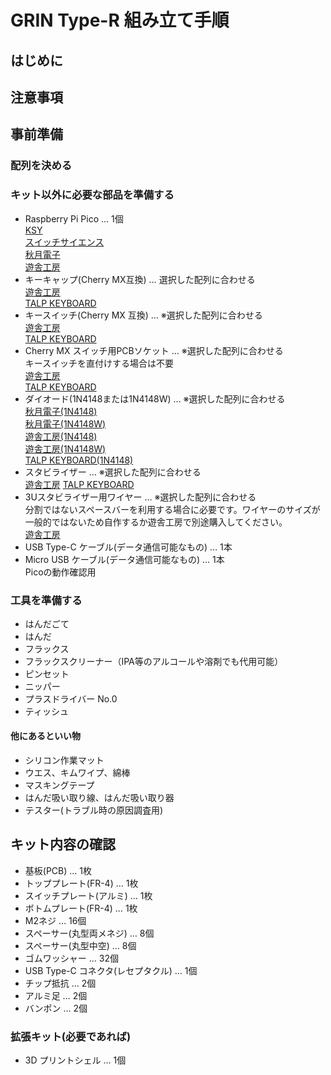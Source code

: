 # GRIN Type-R 組み立て手順
## はじめに
## 注意事項
## 事前準備
### 配列を決める
### キット以外に必要な部品を準備する
- Raspberry Pi Pico … 1個  
[KSY](https://raspberry-pi.ksyic.com/main/index/pdp.id/634/pdp.open/634)  
[スイッチサイエンス](https://www.switch-science.com/catalog/6900/)  
[秋月電子](https://akizukidenshi.com/catalog/g/gK-16149/)  
[遊舎工房](https://shop.yushakobo.jp/collections/all-keyboard-parts/products/raspberry-pi-pico)  
- キーキャップ(Cherry MX互換) … 選択した配列に合わせる  
[遊舎工房](https://shop.yushakobo.jp/collections/keycaps)  
[TALP KEYBOARD](https://talpkeyboard.net/?category_id=59be183f428f2d49120007b1)  
- キースイッチ(Cherry MX 互換) … ※選択した配列に合わせる  
[遊舎工房](https://shop.yushakobo.jp/collections/all-switches)  
[TALP KEYBOARD](https://talpkeyboard.net/?category_id=59cf8860ed05e668db003f5d)  
- Cherry MX スイッチ用PCBソケット … ※選択した配列に合わせる  
キースイッチを直付けする場合は不要  
[遊舎工房](https://shop.yushakobo.jp/products/a01ps)  
[TALP KEYBOARD](https://talpkeyboard.net/items/5e02c5405b120c792616bcf9)  
- ダイオード(1N4148または1N4148W) … ※選択した配列に合わせる  
[秋月電子(1N4148)](https://akizukidenshi.com/catalog/g/gI-00941/)  
[秋月電子(1N4148W)](https://akizukidenshi.com/catalog/g/gI-07084/)  
[遊舎工房(1N4148)](https://shop.yushakobo.jp/collections/all-keyboard-parts/products/a0800di-01-100)  
[遊舎工房(1N4148W)](https://shop.yushakobo.jp/collections/all-keyboard-parts/products/a0800di-02-100)  
[TALP KEYBOARD(1N4148)](https://talpkeyboard.net/items/59eadbffc8f22c15de001638)  
- スタビライザー … ※選択した配列に合わせる  
[遊舎工房](https://shop.yushakobo.jp/products/a0500st?variant=37665699430561)
[TALP KEYBOARD](https://talpkeyboard.net/?category_id=5f884b9b3313d216eb50558a)  
- 3Uスタビライザー用ワイヤー … ※選択した配列に合わせる  
分割ではないスペースバーを利用する場合に必要です。ワイヤーのサイズが一般的ではないため自作するか遊舎工房で別途購入してください。  
[遊舎工房](https://shop.yushakobo.jp/products/a0500st?variant=40429698678945)
- USB Type-C ケーブル(データ通信可能なもの) … 1本  
- Micro USB ケーブル(データ通信可能なもの) … 1本  
Picoの動作確認用  
### 工具を準備する
- はんだごて
- はんだ
- フラックス
- フラックスクリーナー（IPA等のアルコールや溶剤でも代用可能）
- ピンセット
- ニッパー
- プラスドライバー No.0
- ティッシュ
#### 他にあるといい物
- シリコン作業マット
- ウエス、キムワイプ、綿棒
- マスキングテープ
- はんだ吸い取り線、はんだ吸い取り器
- テスター(トラブル時の原因調査用)
## キット内容の確認
- 基板(PCB) … 1枚  
- トッププレート(FR-4) … 1枚  
- スイッチプレート(アルミ) … 1枚  
- ボトムプレート(FR-4) … 1枚  
- M2ネジ … 16個  
- スペーサー(丸型両メネジ) … 8個  
- スペーサー(丸型中空) … 8個  
- ゴムワッシャー … 32個  
- USB Type-C コネクタ(レセプタクル) … 1個  
- チップ抵抗 … 2個  
- アルミ足 … 2個
- バンポン … 2個  

### 拡張キット(必要であれば)
- 3D プリントシェル … 1個  

